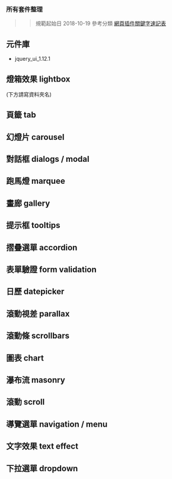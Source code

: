 ###  所有套件整理
>>規範起始日 2018-10-19
>>參考分類  [網頁插件關鍵字速記表](https://drive.google.com/file/d/0B2e3VLlpmcU4aTlhdlhzTGgzVUE/view)

## 元件庫
* jquery_ui_1.12.1


## 燈箱效果 lightbox
(下方請寫資料夾名)

## 頁籤 tab

## 幻燈片 carousel

## 對話框 dialogs / modal

## 跑馬燈 marquee

## 畫廊 gallery

## 提示框 tooltips

## 摺疊選單 accordion

## 表單驗證 form validation

## 日歷 datepicker

## 滾動視差 parallax

## 滾動條 scrollbars

## 圖表 chart

## 瀑布流 masonry

## 滾動 scroll

## 導覽選單 navigation / menu

## 文字效果 text effect

## 下拉選單 dropdown

##







